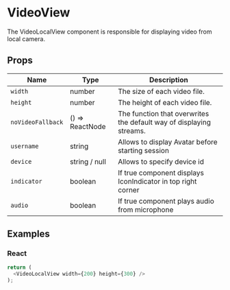 # VideoView

The VideoLocalView component is responsible for displaying video from local camera.

## Props

| Name | Type | Description |
|-------------| ------------- | ----- |
| `width` | number | The size of each video file. |
| `height` | number | The height of each video file. |
| `noVideoFallback` | () => ReactNode | The function that overwrites the default way of displaying streams. |
| `username` | string | Allows to display Avatar before starting session |
| `device` | string / null | Allows to specify device id |
| `indicator` | boolean | If true component displays IconIndicator in top right corner |
| `audio` | boolean | If true component plays audio from microphone |

## Examples

### React

```javascript
return (
  <VideoLocalView width={200} height={300} />
);
```
